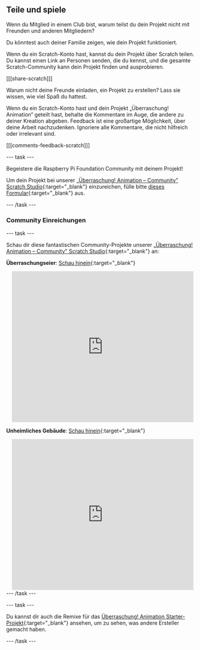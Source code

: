 ## Teile und spiele

Wenn du Mitglied in einem Club bist, warum teilst du dein Projekt nicht mit Freunden und anderen Mitgliedern?

Du könntest auch deiner Familie zeigen, wie dein Projekt funktioniert.

Wenn du ein Scratch-Konto hast, kannst du dein Projekt über Scratch teilen. Du kannst einen Link an Personen senden, die du kennst, und die gesamte Scratch-Community kann dein Projekt finden und ausprobieren.

[[[share-scratch]]]

Warum nicht deine Freunde einladen, ein Projekt zu erstellen? Lass sie wissen, wie viel Spaß du hattest.

Wenn du ein Scratch-Konto hast und dein Projekt „Überraschung! Animation“ geteilt hast, behalte die Kommentare im Auge, die andere zu deiner Kreation abgeben. Feedback ist eine großartige Möglichkeit, über deine Arbeit nachzudenken. Ignoriere alle Kommentare, die nicht hilfreich oder irrelevant sind.

[[[comments-feedback-scratch]]]

--- task ---

Begeistere die Raspberry Pi Foundation Community mit deinem Projekt!

Um dein Projekt bei unserer [„Überraschung! Animation – Community" Scratch Studio](https://scratch.mit.edu/studios/29079784){:target="_blank"} einzureichen, fülle bitte [dieses Formular](https://form.raspberrypi.org/f/community-project-submissions){:target="_blank"} aus.

--- /task ---

### Community Einreichungen

--- task ---

Schau dir diese fantastischen Community-Projekte unserer [„Überraschung! Animation – Community" Scratch Studio](https://scratch.mit.edu/studios/29079784){:target="_blank"} an:

**Überraschungseier**: [Schau hinein](https://scratch.mit.edu/projects/723810901/editor){:target="_blank"}
<div class="scratch-preview" style="margin-left: 15px;">
  <iframe allowtransparency="true" width="485" height="402" src="https://scratch.mit.edu/projects/embed/723810901/?autostart=false" frameborder="0"></iframe>
</div>

**Unheimliches Gebäude**: [Schau hinein](https://scratch.mit.edu/projects/578827663/editor){:target="_blank"}
<div class="scratch-preview" style="margin-left: 15px;">
  <iframe allowtransparency="true" width="485" height="402" src="https://scratch.mit.edu/projects/embed/578827663/?autostart=false" frameborder="0"></iframe>
</div>
--- /task ---

--- task ---

Du kannst dir auch die Remixe für das [Überraschung! Animation Starter-Projekt](https://scratch.mit.edu/projects/582222532/remixes){:target="_blank"} ansehen, um zu sehen, was andere Ersteller gemacht haben.

--- /task ---

